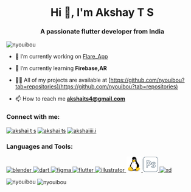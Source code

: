 <h1 align="center">Hi 👋, I'm Akshay T S</h1>
<h3 align="center">A passionate flutter developer from India</h3>

<p align="left"> <img src="https://komarev.com/ghpvc/?username=nyouibou&label=Profile%20views&color=0e75b6&style=flat" alt="nyouibou" /> </p>

- 🔭 I’m currently working on [Flare_App](https://github.com/nyouibou/flare_child.git)

- 🌱 I’m currently learning **Firebase,AR**

- 👨‍💻 All of my projects are available at [https://github.com/nyouibou?tab=repositories](https://github.com/nyouibou?tab=repositories)

- 📫 How to reach me **akshaits4@gmail.com**

<h3 align="left">Connect with me:</h3>
<p align="left">
<a href="https://linkedin.com/in/akshai t s" target="blank"><img align="center" src="https://raw.githubusercontent.com/rahuldkjain/github-profile-readme-generator/master/src/images/icons/Social/linked-in-alt.svg" alt="akshai t s" height="30" width="40" /></a>
<a href="https://fb.com/akshai ts" target="blank"><img align="center" src="https://raw.githubusercontent.com/rahuldkjain/github-profile-readme-generator/master/src/images/icons/Social/facebook.svg" alt="akshai ts" height="30" width="40" /></a>
<a href="https://instagram.com/akshaiiii.i" target="blank"><img align="center" src="https://raw.githubusercontent.com/rahuldkjain/github-profile-readme-generator/master/src/images/icons/Social/instagram.svg" alt="akshaiiii.i" height="30" width="40" /></a>
</p>

<h3 align="left">Languages and Tools:</h3>
<p align="left"> <a href="https://www.blender.org/" target="_blank" rel="noreferrer"> <img src="https://download.blender.org/branding/community/blender_community_badge_white.svg" alt="blender" width="40" height="40"/> </a> <a href="https://dart.dev" target="_blank" rel="noreferrer"> <img src="https://www.vectorlogo.zone/logos/dartlang/dartlang-icon.svg" alt="dart" width="40" height="40"/> </a> <a href="https://www.figma.com/" target="_blank" rel="noreferrer"> <img src="https://www.vectorlogo.zone/logos/figma/figma-icon.svg" alt="figma" width="40" height="40"/> </a> <a href="https://flutter.dev" target="_blank" rel="noreferrer"> <img src="https://www.vectorlogo.zone/logos/flutterio/flutterio-icon.svg" alt="flutter" width="40" height="40"/> </a> <a href="https://www.adobe.com/in/products/illustrator.html" target="_blank" rel="noreferrer"> <img src="https://www.vectorlogo.zone/logos/adobe_illustrator/adobe_illustrator-icon.svg" alt="illustrator" width="40" height="40"/> </a> <a href="https://www.linux.org/" target="_blank" rel="noreferrer"> <img src="https://raw.githubusercontent.com/devicons/devicon/master/icons/linux/linux-original.svg" alt="linux" width="40" height="40"/> </a> <a href="https://www.photoshop.com/en" target="_blank" rel="noreferrer"> <img src="https://raw.githubusercontent.com/devicons/devicon/master/icons/photoshop/photoshop-line.svg" alt="photoshop" width="40" height="40"/> </a> <a href="https://www.adobe.com/products/xd.html" target="_blank" rel="noreferrer"> <img src="https://cdn.worldvectorlogo.com/logos/adobe-xd.svg" alt="xd" width="40" height="40"/> </a> </p>

<p><img align="left" src="https://github-readme-stats.vercel.app/api/top-langs?username=nyouibou&show_icons=true&locale=en&layout=compact" alt="nyouibou" /></p>

<p>&nbsp;<img align="center" src="https://github-readme-stats.vercel.app/api?username=nyouibou&show_icons=true&locale=en" alt="nyouibou" /></p>

